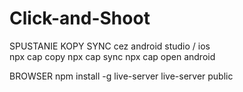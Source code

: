 # Click-and-Shoot

SPUSTANIE KOPY SYNC cez android studio / ios  
npx cap copy 
npx cap sync
npx cap open android

BROWSER
npm install -g live-server
live-server public      
